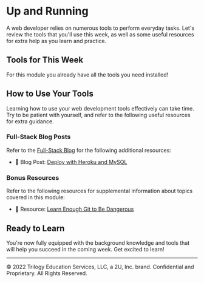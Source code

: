 # Up and Running
A web developer relies on numerous tools to perform everyday tasks. Let's review the tools that you'll use this week, as well as some useful resources for extra help as you learn and practice.

## Tools for This Week
For this module you already have all the tools you need installed!

## How to Use Your Tools
Learning how to use your web development tools effectively can take time. Try to be patient with yourself, and refer to the following useful resources for extra guidance.

### Full-Stack Blog Posts
Refer to the [Full-Stack Blog](https://coding-boot-camp.github.io/full-stack/) for the following additional resources:

* 📖 Blog Post: [Deploy with Heroku and MySQL](https://coding-boot-camp.github.io/full-stack/heroku/deploy-with-heroku-and-mysql)

### Bonus Resources
Refer to the following resources for supplemental information about topics covered in this module:

* 📖 Resource: [Learn Enough Git to Be Dangerous](https://www.learnenough.com/git-tutorial/getting_started)

## Ready to Learn
You're now fully equipped with the background knowledge and tools that will help you succeed in the coming week. Get excited to learn!

---
© 2022 Trilogy Education Services, LLC, a 2U, Inc. brand. Confidential and Proprietary. All Rights Reserved.